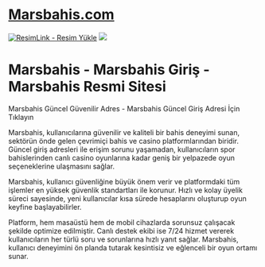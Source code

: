 #  <a href="https://439marsbahisi.com/" target="_blank">Marsbahis.com</a>
<meta charset="UTF-8">
    <meta name="viewport" content="width=device-width, initial-scale=1.0">
</head>
<body>

<a href="https://439marsbahisi.com/" target="_blank" title="ResimLink - Resim Yükle"><img src="https://r.resimlink.com/kX7_pMc.jpg" title="ResimLink - Resim Yükle" alt="ResimLink - Resim Yükle"></a>
<a href="https://439marsbahisi.com/" target="_blank">
    <img src="https://r.resimlink.com/obMczFkH.gif" />
</a>
</a>

# Marsbahis - Marsbahis Giriş - Marsbahis Resmi Sitesi
Marsbahis Güncel Güvenilir Adres - Marsbahis Güncel Giriş Adresi İçin Tıklayın

Marsbahis, kullanıcılarına güvenilir ve kaliteli bir bahis deneyimi sunan, sektörün önde gelen çevrimiçi bahis ve casino platformlarından biridir. Güncel giriş adresleri ile erişim sorunu yaşamadan, kullanıcıların spor bahislerinden canlı casino oyunlarına kadar geniş bir yelpazede oyun seçeneklerine ulaşmasını sağlar. 

Marsbahis, kullanıcı güvenliğine büyük önem verir ve platformdaki tüm işlemler en yüksek güvenlik standartları ile korunur. Hızlı ve kolay üyelik süreci sayesinde, yeni kullanıcılar kısa sürede hesaplarını oluşturup oyun keyfine başlayabilirler. 

Platform, hem masaüstü hem de mobil cihazlarda sorunsuz çalışacak şekilde optimize edilmiştir. Canlı destek ekibi ise 7/24 hizmet vererek kullanıcıların her türlü soru ve sorunlarına hızlı yanıt sağlar. Marsbahis, kullanıcı deneyimini ön planda tutarak kesintisiz ve eğlenceli bir oyun ortamı sunar.
